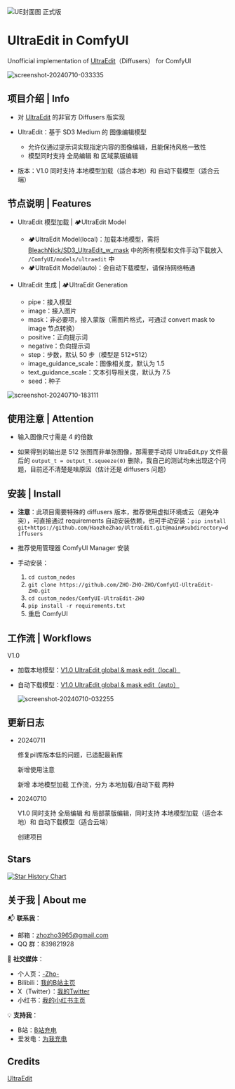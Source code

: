 

![UE封面图 正式版](https://github.com/ZHO-ZHO-ZHO/ComfyUI-UltraEdit-ZHO/assets/140084057/40d86c06-b6ee-4a72-a25b-fc470fa3a424)


# UltraEdit in ComfyUI

Unofficial implementation of [UltraEdit](https://github.com/HaozheZhao/UltraEdit)（Diffusers） for ComfyUI


![screenshot-20240710-033335](https://github.com/ZHO-ZHO-ZHO/ComfyUI-UltraEdit-ZHO/assets/140084057/b10be119-85a4-435b-b68c-cb5dc4b4f3b1)



## 项目介绍 | Info

- 对 [UltraEdit](https://github.com/HaozheZhao/UltraEdit) 的非官方 Diffusers 版实现

- UltraEdit：基于 SD3 Medium 的 图像编辑模型
    - 允许仅通过提示词实现指定内容的图像编辑，且能保持风格一致性
    - 模型同时支持 全局编辑 和 区域蒙版编辑
  
- 版本：V1.0 同时支持 本地模型加载（适合本地）和 自动下载模型（适合云端）



## 节点说明 | Features

- UltraEdit 模型加载 | 🏕️UltraEdit Model
    - 🏕️UltraEdit Model(local)：加载本地模型，需将 [BleachNick/SD3_UltraEdit_w_mask](https://huggingface.co/BleachNick/SD3_UltraEdit_w_mask/tree/main) 中的所有模型和文件手动下载放入 `/ComfyUI/models/ultraedit` 中
    - 🏕️UltraEdit Model(auto)：会自动下载模型，请保持网络畅通
    
- UltraEdit 生成 | 🏕️UltraEdit Generation
    - pipe：接入模型
    - image：接入图片
    - mask：非必要项，接入蒙版（需图片格式，可通过 convert mask to image 节点转换）
    - positive：正向提示词
    - negative：负向提示词
    - step：步数，默认 50 步（模型是 512*512）
    - image_guidance_scale：图像相关度，默认为 1.5
    - text_guidance_scale：文本引导相关度，默认为 7.5
    - seed：种子

![screenshot-20240710-183111](https://github.com/ZHO-ZHO-ZHO/ComfyUI-UltraEdit-ZHO/assets/140084057/2d990858-a8bc-4865-8b90-5e6d9c7cb177)



## 使用注意 | Attention

- 输入图像尺寸需是 4 的倍数

- 如果得到的输出是 512 张图而非单张图像，那需要手动将 UltraEdit.py 文件最后的 `output_t = output_t.squeeze(0)` 删除，我自己的测试均未出现这个问题，目前还不清楚是啥原因（估计还是 diffusers 问题）



## 安装 | Install

- **注意**：此项目需要特殊的 diffusers 版本，推荐使用虚拟环境或云（避免冲突），可直接通过 requirements 自动安装依赖，也可手动安装：`pip install git+https://github.com/HaozheZhao/UltraEdit.git@main#subdirectory=diffusers`

- 推荐使用管理器 ComfyUI Manager 安装

- 手动安装：
    1. `cd custom_nodes`
    2. `git clone https://github.com/ZHO-ZHO-ZHO/ComfyUI-UltraEdit-ZHO.git`
    3. `cd custom_nodes/ComfyUI-UltraEdit-ZHO`
    4. `pip install -r requirements.txt`
    5. 重启 ComfyUI


## 工作流 | Workflows

V1.0

  - 加载本地模型：[V1.0 UltraEdit global & mask edit（local）](https://github.com/ZHO-ZHO-ZHO/ComfyUI-UltraEdit-ZHO/blob/main/UltraEdit%20Workflows/V1.0%20UltraEdit%20global%20%26%20mask%20edit%EF%BC%88local%EF%BC%89%E3%80%90Zho%E3%80%91.json)
  - 自动下载模型：[V1.0 UltraEdit global & mask edit（auto）](https://github.com/ZHO-ZHO-ZHO/ComfyUI-UltraEdit-ZHO/blob/main/UltraEdit%20Workflows/V1.0%20UltraEdit%20global%20%26%20mask%20edit%EF%BC%88auto%EF%BC%89%E3%80%90Zho%E3%80%91.json)

    ![screenshot-20240710-032255](https://github.com/ZHO-ZHO-ZHO/ComfyUI-UltraEdit-ZHO/assets/140084057/9651520f-59a2-45ce-ab20-7335dd839007)




## 更新日志

- 20240711

  修复pil库版本低的问题，已适配最新库

  新增使用注意

  新增 本地模型加载 工作流，分为 本地加载/自动下载 两种

- 20240710

  V1.0 同时支持 全局编辑 和 局部蒙版编辑，同时支持 本地模型加载（适合本地）和 自动下载模型（适合云端）

  创建项目
  

## Stars 

[![Star History Chart](https://api.star-history.com/svg?repos=ZHO-ZHO-ZHO/ComfyUI-UltraEdit-ZHO&type=Date)](https://star-history.com/#ZHO-ZHO-ZHO/ComfyUI-UltraEdit-ZHO&Date)


## 关于我 | About me

📬 **联系我**：
- 邮箱：zhozho3965@gmail.com
- QQ 群：839821928

🔗 **社交媒体**：
- 个人页：[-Zho-](https://jike.city/zho)
- Bilibili：[我的B站主页](https://space.bilibili.com/484366804)
- X（Twitter）：[我的Twitter](https://twitter.com/ZHOZHO672070)
- 小红书：[我的小红书主页](https://www.xiaohongshu.com/user/profile/63f11530000000001001e0c8?xhsshare=CopyLink&appuid=63f11530000000001001e0c8&apptime=1690528872)

💡 **支持我**：
- B站：[B站充电](https://space.bilibili.com/484366804)
- 爱发电：[为我充电](https://afdian.net/a/ZHOZHO)


## Credits

[UltraEdit](https://github.com/HaozheZhao/UltraEdit)
